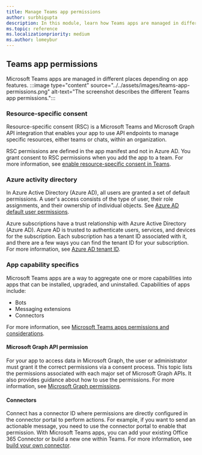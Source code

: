 ```yaml
---
title: Manage Teams app permissions
author: surbhigupta
description: In this module, learn how Teams apps are managed in different places based on the feature.
ms.topic: reference
ms.localizationpriority: medium
ms.author: lomeybur
---
```


## Teams app permissions

Microsoft Teams apps are managed in different places depending on app features.
:::image type="content" source="../../assets/images/teams-app-permissions.png" alt-text="The screenshot describes the different Teams app permissions.":::

### Resource-specific consent

Resource-specific consent (RSC) is a Microsoft Teams and Microsoft Graph API integration that enables your app to use API endpoints to manage specific resources, either teams or chats, within an organization.

RSC permissions are defined in the app manifest and not in Azure AD. You grant consent to RSC permissions when you add the app to a team. For more information, see [enable resource-specific consent in Teams](../rsc/resource-specific-consent.md).

### Azure activity directory

In Azure Active Directory (Azure AD), all users are granted a set of default permissions. A user's access consists of the type of user, their role assignments, and their ownership of individual objects. See [Azure AD default user permissions](/azure/active-directory/fundamentals/users-default-permissions).

Azure subscriptions have a trust relationship with Azure Active Directory (Azure AD). Azure AD is trusted to authenticate users, services, and devices for the subscription. Each subscription has a tenant ID associated with it, and there are a few ways you can find the tenant ID for your subscription. For more information, see [Azure AD tenant ID](/azure/active-directory/fundamentals/active-directory-how-to-find-tenant).

### App capability specifics

Microsoft Teams apps are a way to aggregate one or more capabilities into apps that can be installed, upgraded, and uninstalled. Capabilities of apps include:

* Bots
* Messaging extensions
* Connectors

For more information, see [Microsoft Teams apps permissions and considerations](/microsoftteams/app-permissions).

#### Microsoft Graph API permission

For your app to access data in Microsoft Graph, the user or administrator must grant it the correct permissions via a consent process. This topic lists the permissions associated with each major set of Microsoft Graph APIs. It also provides guidance about how to use the permissions. For more information, see [Microsoft Graph permissions](/graph/permissions-reference).

#### Connectors

Connect has a connector ID where permissions are directly configured in the connector portal to perform actions. For example, if you want to send an actionable message, you need to use the connector portal to enable that permission. With Microsoft Teams apps, you can add your existing Office 365 Connector or build a new one within Teams. For more information, see [build your own connector](/outlook/actionable-messages/connectors-dev-dashboard).
